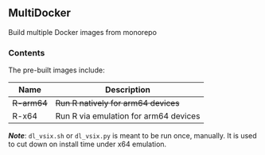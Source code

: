 ## MultiDocker

Build multiple Docker images from monorepo

### Contents

The pre-built images include:

|Name|Description|
|---|---|
|~~R-arm64~~|~~Run R natively for arm64 devices~~|
|R-x64|Run R via emulation for arm64 devices|

***Note***: `dl_vsix.sh` or `dl_vsix.py` is meant to be run once, manually. It is used to cut down on install time under x64 emulation.

